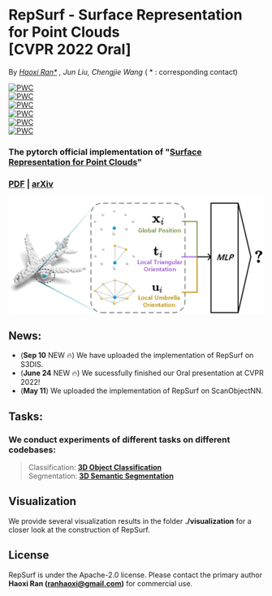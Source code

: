 # RepSurf - Surface Representation for Point Clouds <br> [CVPR 2022 Oral]

By *[Haoxi Ran\*](https://github.com/hancyran) , Jun Liu, Chengjie Wang* ( * : corresponding contact)

[![PWC](https://img.shields.io/endpoint.svg?url=https://paperswithcode.com/badge/surface-representation-for-point-clouds/3d-point-cloud-classification-on-scanobjectnn)](https://paperswithcode.com/sota/3d-point-cloud-classification-on-scanobjectnn?p=surface-representation-for-point-clouds) <br>
[![PWC](https://img.shields.io/endpoint.svg?url=https://paperswithcode.com/badge/surface-representation-for-point-clouds/3d-object-detection-on-sun-rgbd-val)](https://paperswithcode.com/sota/3d-object-detection-on-sun-rgbd-val?p=surface-representation-for-point-clouds) <br>
[![PWC](https://img.shields.io/endpoint.svg?url=https://paperswithcode.com/badge/surface-representation-for-point-clouds/3d-point-cloud-classification-on-modelnet40)](https://paperswithcode.com/sota/3d-point-cloud-classification-on-modelnet40?p=surface-representation-for-point-clouds) <br>
[![PWC](https://img.shields.io/endpoint.svg?url=https://paperswithcode.com/badge/surface-representation-for-point-clouds/semantic-segmentation-on-s3dis)](https://paperswithcode.com/sota/semantic-segmentation-on-s3dis?p=surface-representation-for-point-clouds) <br>
[![PWC](https://img.shields.io/endpoint.svg?url=https://paperswithcode.com/badge/surface-representation-for-point-clouds/3d-object-detection-on-scannetv2)](https://paperswithcode.com/sota/3d-object-detection-on-scannetv2?p=surface-representation-for-point-clouds) <br>
[![PWC](https://img.shields.io/endpoint.svg?url=https://paperswithcode.com/badge/surface-representation-for-point-clouds/semantic-segmentation-on-s3dis-area5)](https://paperswithcode.com/sota/semantic-segmentation-on-s3dis-area5?p=surface-representation-for-point-clouds) 

### The pytorch official implementation of "[Surface Representation for Point Clouds](http://arxiv.org/abs/2205.05740)" 
### [PDF](https://openaccess.thecvf.com/content/CVPR2022/papers/Ran_Surface_Representation_for_Point_Clouds_CVPR_2022_paper.pdf) | [arXiv](http://arxiv.org/abs/2205.05740)


<div align="center">
  <img src="assets/teaser.png" width="600px">
</div>


## News:
- (**Sep 10** NEW :fire:) We have uploaded the implementation of RepSurf on S3DIS.
- (**June 24** NEW :fire:) We sucessfully finished our Oral presentation at CVPR 2022!
- (**May 11**) We uploaded the implementation of RepSurf on ScanObjectNN.

## Tasks:

### We conduct experiments of different tasks on different codebases:

> Classification: **[3D Object Classification](./classification/README.md)** <br>
> Segmentation: **[3D Semantic Segmentation](./segmentation/README.md)**


## Visualization

We provide several visualization results in the folder **./visualization** for a closer look at the construction of
RepSurf.


## License

RepSurf is under the Apache-2.0 license. Please contact the primary author **Haoxi Ran (ranhaoxi@gmail.com)** for
commercial use.
